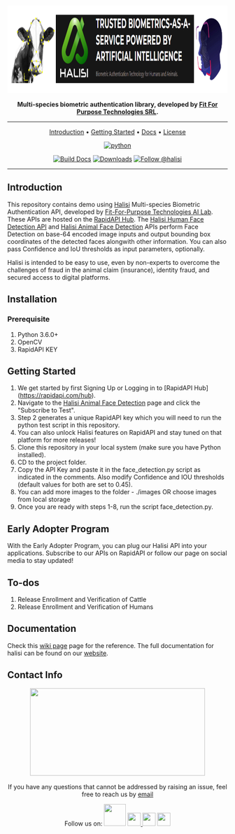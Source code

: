 <div align="center">

<img src="assets/banner.png" width="1000" height="200">

**Multi-species biometric authentication library, developed by [Fit For Purpose Technologies SRL](https://fitforpurpose.tech/).**
___

[Introduction](#introduction) •
[Getting Started](#getting-started) •
[Docs](https://fitforpurpose.tech/) •
[License](https://github.com/FFPTech/Halisi/edit/main/EarlyAdopterProgram/LICENSE)

[![python](https://img.shields.io/badge/python-3.7%2B-green)]()

[![Build Docs](https://github.com/FFPTech/Halisi/EarlyAdopterProgram/halisi/actions/workflows/docs.yml/badge.svg)](https://github.com/FFPTech/Halisi/EarlyAdopterProgram/halisi/actions/workflows/docs.yml)
[![Downloads](https://static.pepy.tech/personalized-badge/anomalib?period=total&units=international_system&left_color=grey&right_color=green&left_text=PyPI%20Downloads)](https://pepy.tech/project/halisi)
<a href="https://twitter.com/intent/follow?screen_name=reactnative">
<img src="https://img.shields.io/twitter/follow/halisi.svg?label=Follow%20@halisi" alt="Follow @halisi" />
</a>
</div>

___

## Introduction

This repository contains demo using [Halisi](https://fitforpurpose.tech/halisi/) Multi-species Biometric Authentication API, developed by [Fit-For-Purpose Technologies AI Lab](https://fitforpurpose.tech/). These APIs are hosted on the [RapidAPI Hub](https://rapidapi.com/hub). The [Halisi Human Face Detection API](https://rapidapi.com/FitForPurposeTechnologies/api/halisi-human-face-detection/) and [Halisi Animal Face Detection](https://rapidapi.com/FitForPurposeTechnologies/api/halisi-animal-face-detection/) APIs perform Face Detection on base-64 encoded image inputs and output bounding box coordinates of the detected faces alongwith other information. You can also pass Confidence and IoU thresholds as input parameters, optionally.

Halisi is intended to be easy to use, even by non-experts to overcome  the challenges of fraud in the animal claim (insurance), identity fraud, and secured access to digital platforms. 


## Installation
### Prerequisite
1. Python 3.6.0+
2. OpenCV
3. RapidAPI KEY



## Getting Started
1. We get started by first Signing Up or Logging in to [RapidAPI Hub] (https://rapidapi.com/hub).
2. Navigate to the [Halisi Animal Face Detection](https://rapidapi.com/FitForPurposeTechnologies/api/halisi-animal-face-detection/) page and click the "Subscribe to Test". 
3. Step 2 generates a unique RapidAPI key which you will need to run the python test script in this repository.
4. You can also unlock Halisi features on RapidAPI and stay tuned on that platform for more releases!
5. Clone this repository in your local system (make sure you have Python installed).
6. CD to the project folder.
7. Copy the API Key and paste it in the face_detection.py script as indicated in the comments. Also modify Confidence and IOU thresholds (default values for both are set to 0.45).
8. You can add more images to the folder - ./images OR choose images from local storage
9. Once you are ready with steps 1-8, run the script face_detection.py.

## Early Adopter Program
With the Early Adopter Program, you can plug our Halisi API into your applications. Subscribe to our APIs on RapidAPI or follow our page on social media to stay updated!

## To-dos
1. Release Enrollment and Verification of Cattle
2. Release Enrollment and Verification of Humans

## Documentation
Check this [wiki page](https://github.com/FFPTech/Halisi/tree/main/EarlyAdopterProgram/wiki/Reference) page for the reference.
The full documentation for halisi can be found on our [website](https://fitforpurpose.tech/halisi/).


## Contact Info
<div align="center">
<p align="center"><img src="https://fitforpurpose.tech/wp-content/uploads/2020/09/FFP-logo-colors-1536x658.png" width="400" height="200"></p>

If you have any questions that cannot be addressed by raising an issue, feel
free to reach us by [email](https://fitforpurpose.tech/contact/)

Follow us on:
[<img src = "https://logos-world.net/wp-content/uploads/2020/04/Linkedin-Logo-2011-2019.png" width="50" height="50"/>](https://www.linkedin.com/company/fit-for-purpose-technologies/)
[<img src = "https://th.bing.com/th/id/OIP.Cdex1HIDXIqWA3ZG6GLIBwHaFo?pid=ImgDet&rs=1" width="30" height="30"/> ](https://twitter.com/FFPTechnologies)
[<img src = "https://upload.wikimedia.org/wikipedia/commons/thumb/e/e7/Instagram_logo_2016.svg/1200px-Instagram_logo_2016.svg.png" width="30" height="30"/>](https://www.instagram.com/fit_for_purpose_tech/)
[<img src = "https://1000logos.net/wp-content/uploads/2017/05/New-YouTube-logo.jpg" width="30" height="30"/>](https://www.youtube.com/channel/UCbdtsoG3128z6ZqRkLVbIAA)